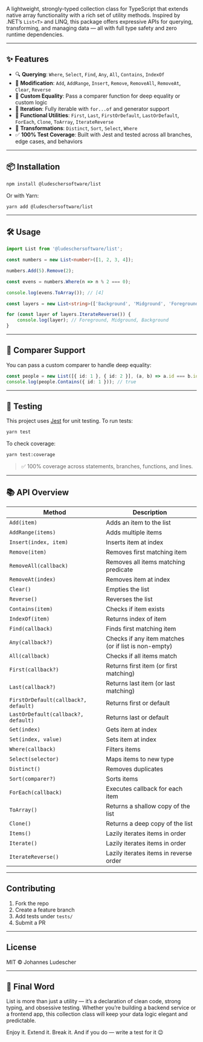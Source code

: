 A lightweight, strongly-typed collection class for TypeScript that extends native array functionality with a rich set of utility methods. Inspired by .NET’s `List<T>` and LINQ, this package offers expressive APIs for querying, transforming, and managing data — all with full type safety and zero runtime dependencies.

---

## ✨ Features

- 🔍 **Querying**: `Where`, `Select`, `Find`, `Any`, `All`, `Contains`, `IndexOf`
- 🔄 **Modification**: `Add`, `AddRange`, `Insert`, `Remove`, `RemoveAll`, `RemoveAt`, `Clear`, `Reverse`
- 🧠 **Custom Equality**: Pass a comparer function for deep equality or custom logic
- 🔁 **Iteration**: Fully iterable with `for...of` and generator support
- 🧪 **Functional Utilities**: `First`, `Last`, `FirstOrDefault`, `LastOrDefault`, `ForEach`, `Clone`, `ToArray`, `IterateReverse`
- 🧼 **Transformations**: `Distinct`, `Sort`, `Select`, `Where`
- ✅ **100% Test Coverage**: Built with Jest and tested across all branches, edge cases, and behaviors

---

## 📦 Installation

```bash
npm install @ludeschersoftware/list
```

Or with Yarn:

```bash
yarn add @ludeschersoftware/list
```

---

## 🛠️ Usage

```ts
import List from '@ludeschersoftware/list';

const numbers = new List<number>([1, 2, 3, 4]);

numbers.Add(5).Remove(2);

const evens = numbers.Where(n => n % 2 === 0);

console.log(evens.ToArray()); // [4]

const layers = new List<string>(['Background', 'Midground', 'Foreground']);

for (const layer of layers.IterateReverse()) {
    console.log(layer); // Foreground, Midground, Background
}
```

---

## 🧩 Comparer Support

You can pass a custom comparer to handle deep equality:

```ts
const people = new List([{ id: 1 }, { id: 2 }], (a, b) => a.id === b.id);
console.log(people.Contains({ id: 1 })); // true
```

---

## 🧪 Testing

This project uses [Jest](https://jestjs.io) for unit testing. To run tests:

```bash
yarn test
```

To check coverage:

```bash
yarn test:coverage
```

> ✅ 100% coverage across statements, branches, functions, and lines.

---

## 📚 API Overview

| Method              | Description                                      |
|---------------------|--------------------------------------------------|
| `Add(item)`         | Adds an item to the list                         |
| `AddRange(items)`   | Adds multiple items                              |
| `Insert(index, item)` | Inserts item at index                          |
| `Remove(item)`      | Removes first matching item                      |
| `RemoveAll(callback)` | Removes all items matching predicate           |
| `RemoveAt(index)`   | Removes item at index                            |
| `Clear()`           | Empties the list                                 |
| `Reverse()`         | Reverses the list                                |
| `Contains(item)`    | Checks if item exists                            |
| `IndexOf(item)`     | Returns index of item                            |
| `Find(callback)`    | Finds first matching item                        |
| `Any(callback?)`    | Checks if any item matches (or if list is non-empty) |
| `All(callback)`     | Checks if all items match                        |
| `First(callback?)`  | Returns first item (or first matching)           |
| `Last(callback?)`   | Returns last item (or last matching)             |
| `FirstOrDefault(callback?, default)` | Returns first or default        |
| `LastOrDefault(callback?, default)`  | Returns last or default         |
| `Get(index)`        | Gets item at index                               |
| `Set(index, value)` | Sets item at index                               |
| `Where(callback)`   | Filters items                                    |
| `Select(selector)`  | Maps items to new type                           |
| `Distinct()`        | Removes duplicates                               |
| `Sort(comparer?)`   | Sorts items                                      |
| `ForEach(callback)` | Executes callback for each item                  |
| `ToArray()`         | Returns a shallow copy of the list               |
| `Clone()`           | Returns a deep copy of the list                  |
| `Items()`           | Lazily iterates items in order                   |
| `Iterate()`         | Lazily iterates items in order                   |
| `IterateReverse()`  | Lazily iterates items in reverse order           |

---

## Contributing

1. Fork the repo
2. Create a feature branch
3. Add tests under `tests/`
4. Submit a PR

---

## License

MIT © Johannes Ludescher

---

## 🏁 Final Word

List is more than just a utility — it’s a declaration of clean code, strong typing, and obsessive testing. Whether you’re building a backend service or a frontend app, this collection class will keep your data logic elegant and predictable.

Enjoy it. Extend it. Break it. And if you do — write a test for it 😉